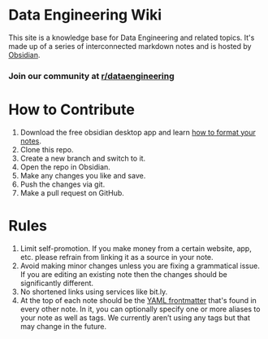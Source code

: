 # Data Engineering Wiki

This site is a knowledge base for Data Engineering and related topics. It's made up of a series of interconnected markdown notes and is hosted by [Obsidian](https://obsidian.md).

### Join our community at [r/dataengineering](https://www.reddit.com/r/dataengineering)

# How to Contribute
1. Download the free obsidian desktop app and learn [how to format your notes](https://help.obsidian.md/How+to/Format+your+notes).
2. Clone this repo.
3. Create a new branch and switch to it.
4. Open the repo in Obsidian.
5. Make any changes you like and save.
6. Push the changes via git.
7. Make a pull request on GitHub.

# Rules
1. Limit self-promotion. If you make money from a certain website, app, etc. please refrain from linking it as a source in your note.
2. Avoid making minor changes unless you are fixing a grammatical issue. If you are editing an existing note then the changes should be significantly different.
3. No shortened links using services like bit.ly.
4. At the top of each note should be the [YAML frontmatter](https://help.obsidian.md/Advanced+topics/YAML+front+matter) that's found in every other note. In it, you can optionally specify one or more aliases to your note as well as tags. We currently aren’t using any tags but that may change in the future.
